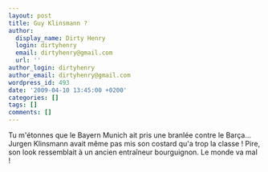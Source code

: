 ```yaml
---
layout: post
title: Guy Klinsmann ?
author:
  display_name: Dirty Henry
  login: dirtyhenry
  email: dirtyhenry@gmail.com
  url: ''
author_login: dirtyhenry
author_email: dirtyhenry@gmail.com
wordpress_id: 493
date: '2009-04-10 13:45:00 +0200'
categories: []
tags: []
comments: []
---
```

Tu m'étonnes que le Bayern Munich ait pris une branlée contre le Barça... Jurgen Klinsmann avait même pas mis son costard qu'a trop la classe ! Pire, son look ressemblait à un ancien entraîneur bourguignon. Le monde va mal !
